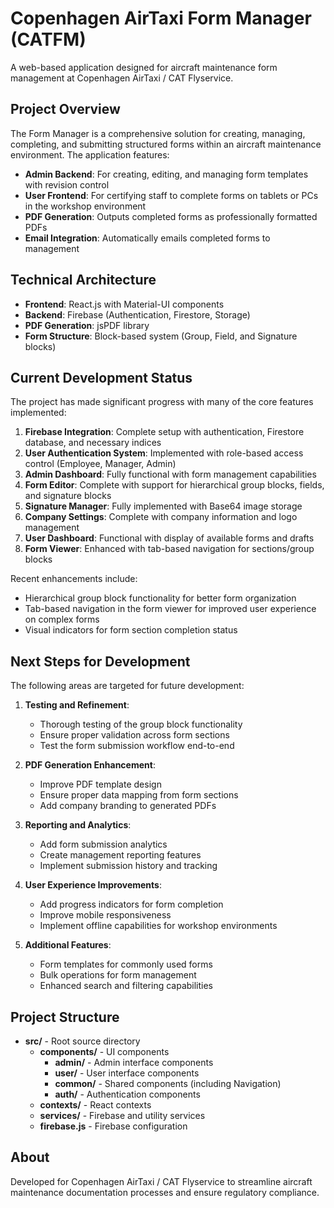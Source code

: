 # Copenhagen AirTaxi Form Manager (CATFM)

A web-based application designed for aircraft maintenance form management at Copenhagen AirTaxi / CAT Flyservice.

## Project Overview

The Form Manager is a comprehensive solution for creating, managing, completing, and submitting structured forms within an aircraft maintenance environment. The application features:

- **Admin Backend**: For creating, editing, and managing form templates with revision control
- **User Frontend**: For certifying staff to complete forms on tablets or PCs in the workshop environment
- **PDF Generation**: Outputs completed forms as professionally formatted PDFs
- **Email Integration**: Automatically emails completed forms to management

## Technical Architecture

- **Frontend**: React.js with Material-UI components
- **Backend**: Firebase (Authentication, Firestore, Storage)
- **PDF Generation**: jsPDF library
- **Form Structure**: Block-based system (Group, Field, and Signature blocks)

## Current Development Status

The project has made significant progress with many of the core features implemented:

1. **Firebase Integration**: Complete setup with authentication, Firestore database, and necessary indices
2. **User Authentication System**: Implemented with role-based access control (Employee, Manager, Admin)
3. **Admin Dashboard**: Fully functional with form management capabilities
4. **Form Editor**: Complete with support for hierarchical group blocks, fields, and signature blocks
5. **Signature Manager**: Fully implemented with Base64 image storage
6. **Company Settings**: Complete with company information and logo management
7. **User Dashboard**: Functional with display of available forms and drafts
8. **Form Viewer**: Enhanced with tab-based navigation for sections/group blocks

Recent enhancements include:
- Hierarchical group block functionality for better form organization
- Tab-based navigation in the form viewer for improved user experience on complex forms
- Visual indicators for form section completion status

## Next Steps for Development

The following areas are targeted for future development:

1. **Testing and Refinement**:
   - Thorough testing of the group block functionality
   - Ensure proper validation across form sections
   - Test the form submission workflow end-to-end

2. **PDF Generation Enhancement**:
   - Improve PDF template design
   - Ensure proper data mapping from form sections
   - Add company branding to generated PDFs

3. **Reporting and Analytics**:
   - Add form submission analytics
   - Create management reporting features
   - Implement submission history and tracking

4. **User Experience Improvements**:
   - Add progress indicators for form completion
   - Improve mobile responsiveness
   - Implement offline capabilities for workshop environments

5. **Additional Features**:
   - Form templates for commonly used forms
   - Bulk operations for form management
   - Enhanced search and filtering capabilities

## Project Structure

- **src/** - Root source directory
  - **components/** - UI components
    - **admin/** - Admin interface components
    - **user/** - User interface components
    - **common/** - Shared components (including Navigation)
    - **auth/** - Authentication components
  - **contexts/** - React contexts
  - **services/** - Firebase and utility services
  - **firebase.js** - Firebase configuration

## About

Developed for Copenhagen AirTaxi / CAT Flyservice to streamline aircraft maintenance documentation processes and ensure regulatory compliance.
